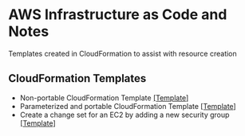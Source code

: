 # AWS Infrastructure as Code and Notes
Templates created in CloudFormation to assist with resource creation

## CloudFormation Templates

* Non-portable CloudFormation Template [[Template]](./cloudformation/cfn-nonportable-ec2-s3.yaml)
* Parameterized and portable CloudFormation Template [[Template]](./cloudformation/cfn-parameterized-ec2-s3.yaml)
* Create a change set for an EC2 by adding a new security group [[Template]](./cloudformation/cfn-change-set-add-sg-to-ec2.yaml)

